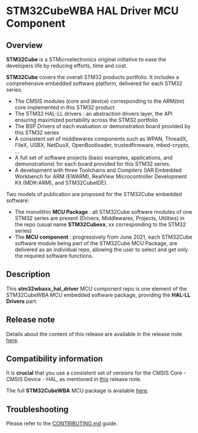 # STM32CubeWBA HAL Driver MCU Component

## Overview

**STM32Cube** is a STMicroelectronics original initiative to ease the developers life by reducing efforts, time and cost.

**STM32Cube** covers the overall STM32 products portfolio. It includes a comprehensive embedded software platform, delivered for each STM32 series.
   * The CMSIS modules (core and device) corresponding to the ARM(tm) core implemented in this STM32 product
   * The STM32 HAL-LL drivers : an abstraction drivers layer, the API ensuring maximized portability across the STM32 portfolio
   * The BSP Drivers of each evaluation or demonstration board provided by this STM32 series
   * A consistent set of middlewares components such as WPAN, ThreadX, FileX, USBX, NetDuoX, OpenBootloader, trustedfirmware, mbed-crypto, ...
   * A full set of software projects (basic examples, applications, and demonstrations) for each board provided for this STM32 series.
   * A development with three Toolchains and Compilers (IAR Embedded Workbench for ARM (EWARM), RealView Microcontroller Development Kit (MDK-ARM), and STM32CubeIDE).

Two models of publication are proposed for the STM32Cube embedded software:
   * The monolithic **MCU Package** : all STM32Cube software modules of one STM32 series are present (Drivers, Middlewares, Projects, Utilities) in the repo (usual name **STM32Cubexx**, xx corresponding to the STM32 series)
   * The **MCU component** : progressively from June 2021, each STM32Cube software module being part of the STM32Cube MCU Package, are delivered as an individual repo, allowing the user to select and get only the required software functions.

## Description

This **stm32wbaxx_hal_driver** MCU component repo is one element of the STM32CubeWBA MCU embedded software package, providing the **HAL-LL Drivers** part.

## Release note

Details about the content of this release are available in the release note [here](https://htmlpreview.github.io/?https://github.com/STMicroelectronics/stm32wbaxx_hal_driver/blob/master/Release_Notes.html).

## Compatibility information

It is **crucial** that you use a consistent set of versions for the CMSIS Core - CMSIS Device - HAL, as mentioned in [this](https://htmlpreview.github.io/?https://github.com/STMicroelectronics/STM32CubeWBA/blob/main/Release_Notes.html) release note.

The full **STM32CubeWBA** MCU package is available [here](https://github.com/STMicroelectronics/STM32CubeWBA).

## Troubleshooting

Please refer to the [CONTRIBUTING.md](CONTRIBUTING.md) guide.
